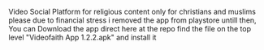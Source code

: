 Video Social Platform for religious content only for christians and muslims
please due to financial stress i removed the app from playstore untill then, 
You can Download the app direct here at the repo find the file on the top level "Videofaith App 1.2.2.apk" and install it 
